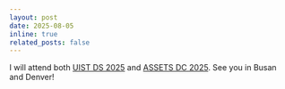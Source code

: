 ```yaml
---
layout: post
date: 2025-08-05
inline: true
related_posts: false
---
```


I will attend both [UIST DS 2025](https://uist.acm.org/2025/cfp/#doctoral-symposium) and [ASSETS DC 2025](https://assets25.sigaccess.org/doctoral_consortium.html). See you in Busan and Denver!
